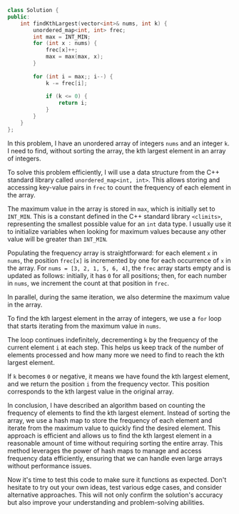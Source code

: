 ```cpp
class Solution {
public:
    int findKthLargest(vector<int>& nums, int k) {
        unordered_map<int, int> frec;
        int max = INT_MIN;
        for (int x : nums) {
            frec[x]++;
            max = max(max, x);
        }
    
        for (int i = max;; i--) {
            k -= frec[i];
            
            if (k <= 0) {
                return i;
            }
        }
    }
};
```

In this problem, I have an unordered array of integers `nums` and an integer `k`. I need to find, without sorting the array, the kth largest element in an array of integers.

To solve this problem efficiently, I will use a data structure from the C++ standard library called `unordered_map<int, int>`. This allows storing and accessing key-value pairs in `frec` to count the frequency of each element in the array.

The maximum value in the array is stored in `max`, which is initially set to `INT_MIN`. This is a constant defined in the C++ standard library `<climits>`, representing the smallest possible value for an `int` data type. I usually use it to initialize variables when looking for maximum values because any other value will be greater than `INT_MIN`.

Populating the frequency array is straightforward: for each element `x` in `nums`, the position `frec[x]` is incremented by one for each occurrence of `x` in the array. For `nums = [3, 2, 1, 5, 6, 4]`, the `frec` array starts empty and is updated as follows: initially, it has `0` for all positions; then, for each number in `nums`, we increment the count at that position in `frec`.

In parallel, during the same iteration, we also determine the maximum value in the array.

To find the kth largest element in the array of integers, we use a `for` loop that starts iterating from the maximum value in `nums`.

The loop continues indefinitely, decrementing `k` by the frequency of the current element `i` at each step. This helps us keep track of the number of elements processed and how many more we need to find to reach the kth largest element.

If `k` becomes `0` or negative, it means we have found the kth largest element, and we return the position `i` from the frequency vector. This position corresponds to the kth largest value in the original array.

In conclusion, I have described an algorithm based on counting the frequency of elements to find the kth largest element. Instead of sorting the array, we use a hash map to store the frequency of each element and iterate from the maximum value to quickly find the desired element. This approach is efficient and allows us to find the kth largest element in a reasonable amount of time without requiring sorting the entire array. This method leverages the power of hash maps to manage and access frequency data efficiently, ensuring that we can handle even large arrays without performance issues.

Now it's time to test this code to make sure it functions as expected. Don't hesitate to try out your own ideas, test various edge cases, and consider alternative approaches. This will not only confirm the solution's accuracy but also improve your understanding and problem-solving abilities.
